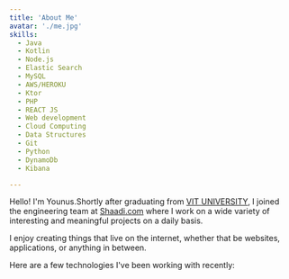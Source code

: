 ```yaml
---
title: 'About Me'
avatar: './me.jpg'
skills:
  - Java
  - Kotlin
  - Node.js
  - Elastic Search
  - MySQL
  - AWS/HEROKU
  - Ktor
  - PHP
  - REACT JS
  - Web development
  - Cloud Computing
  - Data Structures
  - Git
  - Python
  - DynamoDb
  - Kibana

---
```


Hello! I'm Younus.Shortly after graduating from [VIT UNIVERSITY](https://vitap.ac.in/), I joined the engineering team at [Shaadi.com](https://shaadi.com/) where I work on a wide variety of interesting and meaningful projects on a daily basis.

I enjoy creating things that live on the internet, whether that be websites, applications, or anything in between.

Here are a few technologies I've been working with recently:
